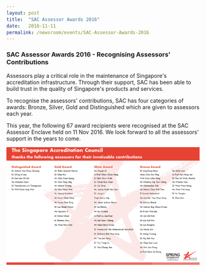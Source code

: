 ```yaml
---
layout: post
title:  "SAC Assessor Awards 2016"
date:   2016-11-11
permalink: /newsroom/events/SAC-Assessor-Awards-2016
---
```


### SAC Assessor Awards 2016 - Recognising Assessors' Contributions
 
Assessors play a critical role in the maintenance of Singapore's accreditation infrastructure. Through their support, SAC has been able to build trust in the quality of Singapore's products and services.
 
To recognise the assessors' contributions, SAC has four categories of awards: Bronze, Silver, Gold and Distinguished which are given to assessors each year.
 
This year, the following 67 award recipients were recognised at the SAC Assessor Enclave held on 11 Nov 2016. We look forward to all the assessors' support in the years to come.

![assessor awards](/images/press-release/documents/Awardees_List_2016.png)
